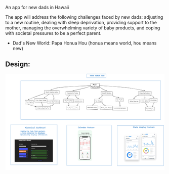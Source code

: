 An app for new dads in Hawaii

The app will address the following challenges faced by new dads: adjusting to a new routine, dealing with sleep deprivation, providing support to the mother, managing the overwhelming variety of baby products, and coping with societal pressures to be a perfect parent.

- Dad's New World: Papa Honua Hou (honua means world, hou means new)

## Design:

<img src="./src/assets/design.png" width='800px' height='auto'>
